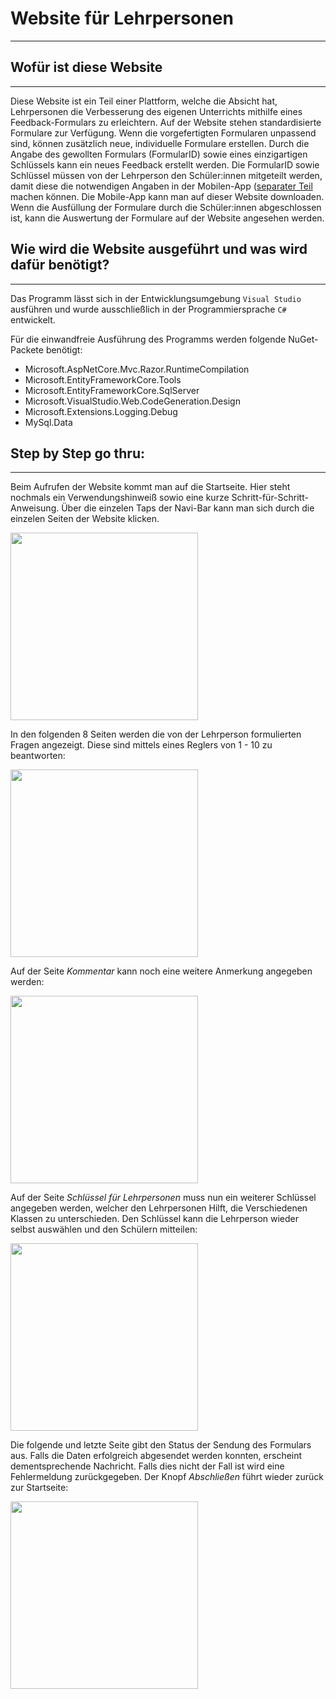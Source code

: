 # Website für Lehrpersonen
***

## Wofür ist diese Website
***

Diese Website ist ein Teil einer Plattform, welche die Absicht hat, Lehrpersonen die Verbesserung des eigenen Unterrichts mithilfe eines Feedback-Formulars zu erleichtern. Auf der Website stehen standardisierte Formulare zur Verfügung. Wenn die vorgefertigten Formularen unpassend sind, können zusätzlich neue, individuelle Formulare erstellen. Durch die Angabe des gewollten Formulars (FormularID) sowie eines einzigartigen Schlüssels kann ein neues Feedback erstellt werden. Die FormularID sowie Schlüssel müssen von der Lehrperson den Schüler:innen mitgeteilt werden, damit diese die notwendigen Angaben in der Mobilen-App ([separater Teil](https://github.com/DavidSimma/Diplomarbeit_Lehrerbewertung/tree/Mobile-App) machen können. Die Mobile-App kann man auf dieser Website downloaden. Wenn die Ausfüllung der Formulare durch die Schüler:innen abgeschlossen ist, kann die Auswertung der Formulare auf der Website angesehen werden.

## Wie wird die Website ausgeführt und was wird dafür benötigt?
***

Das Programm lässt sich in der Entwicklungsumgebung `Visual Studio` ausführen und wurde ausschließlich in der Programmiersprache `C#` entwickelt.  

Für die einwandfreie Ausführung des Programms werden folgende NuGet-Packete benötigt:
 - Microsoft.AspNetCore.Mvc.Razor.RuntimeCompilation
 - Microsoft.EntityFrameworkCore.Tools
 - Microsoft.EntityFrameworkCore.SqlServer
 - Microsoft.VisualStudio.Web.CodeGeneration.Design
 - Microsoft.Extensions.Logging.Debug
 - MySql.Data

## Step by Step go thru:
***

Beim Aufrufen der Website kommt man auf die Startseite. Hier steht nochmals ein Verwendungshinweiß sowio eine kurze Schritt-für-Schritt-Anweisung. Über die einzelen Taps der Navi-Bar kann man sich durch die einzelen Seiten der Website klicken. 

<img src="D:\SimonHTL\Diplomarbeit\Website\Startseite.PNG" width="300">

In den folgenden 8 Seiten werden die von der Lehrperson formulierten Fragen angezeigt. Diese sind mittels eines Reglers von 1 - 10 zu beantworten:  

<img src="https://user-images.githubusercontent.com/56593280/151261763-f599dd34-5f5e-412f-9d7b-9acfdbee2fa1.jpg" width="300">

Auf der Seite *Kommentar* kann noch eine weitere Anmerkung angegeben werden:  

<img src="https://user-images.githubusercontent.com/56593280/151261777-9a5e3e11-e4cc-4274-8642-16afe62557b8.jpg" width="300">

Auf der Seite *Schlüssel für Lehrpersonen* muss nun ein weiterer Schlüssel angegeben werden, welcher den Lehrpersonen Hilft, die Verschiedenen Klassen zu unterschieden. Den Schlüssel kann die Lehrperson wieder selbst auswählen und den Schülern mitteilen:  

<img src="https://user-images.githubusercontent.com/56593280/151261784-6d53022d-939c-4cb0-b9fc-53306ed6209d.jpg" width="300">


Die folgende und letzte Seite gibt den Status der Sendung des Formulars aus. Falls die Daten erfolgreich abgesendet werden konnten, erscheint dementsprechende Nachricht. Falls dies nicht der Fall ist wird eine Fehlermeldung zurückgegeben. Der Knopf *Abschließen* führt wieder zurück zur Startseite:  

<img src="https://user-images.githubusercontent.com/56593280/151261795-0b5b547c-3ccf-4905-8329-8a7d4289b26c.jpg" width="300">